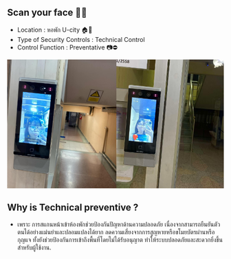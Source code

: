 <style>
  .row {
    display: flex; /* ใช้ Flexbox เพื่อจัดแถว */
    justify-content: center; /* จัดระยะห่างระหว่างรูป */
  }
  img {
    height: 300px; /* กำหนดความสูงของรูป */
  }
</style>

## Scan your face 👱‍♀️
 - Location : หอพัก U-city 🏠🚪
 - Type of Security Controls : Technical Control
 - Control Function : Preventative 📷⛔️


<div class="container">
  <div class="row">
    <div id="img01">
      <img src="images/security/scanface.jpg" alt="Scanning Face for Security">
    </div>
    <div id="img02">
      <img src="images/security/me.jpg" alt="Scanning Face for Security">
    </div>
  </div>
</div>

## Why is Technical preventive ?
- เพราะ การสแกนหน้าเข้าห้องพักช่วยป้องกันปัญหาด้านความปลอดภัย เนื่องจากสามารถยืนยันตัวตนได้อย่างแม่นยำและปลอมแปลงได้ยาก ลดความเสี่ยงจากการสูญหายหรือขโมยบัตรผ่านหรือกุญแจ ทั้งยังช่วยป้องกันการเข้าถึงพื้นที่โดยไม่ได้รับอนุญาต ทำให้ระบบปลอดภัยและสะดวกยิ่งขึ้นสำหรับผู้ใช้งาน.
